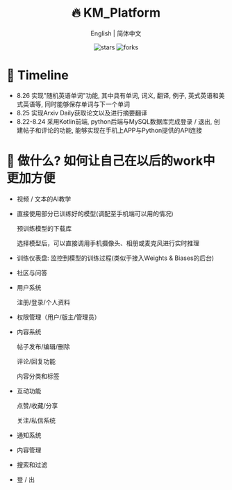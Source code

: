 <div align="center">
  <h1>🔥 KM_Platform</h1>
  <div>
    <a >English</a> | 
    <a >简体中文</a> 
  </div>
  <p>
    <img src="https://img.shields.io/github/stars/Kamio-Misuzu/KM_Platform?style=social" alt="stars">
    <img src="https://img.shields.io/github/forks/Kamio-Misuzu/KM_Platform?style=social" alt="forks">
  </p>
</div>


# 💫 Timeline
- 8.26 实现"随机英语单词"功能, 其中具有单词, 词义, 翻译, 例子, 英式英语和美式英语等, 同时能够保存单词与下一个单词
- 8.25 实现Arxiv Daily获取论文以及进行摘要翻译
- 8.22-8.24 采用Kotlin前端, python后端与MySQL数据库完成登录 / 退出, 创建帖子和评论的功能, 能够实现在手机上APP与Python提供的API连接

# 🤔 做什么? 如何让自己在以后的work中更加方便
- 视频 / 文本的AI教学

- 直接使用部分已训练好的模型(调配至手机端可以用的情况)

  预训练模型的下载库
  
  选择模型后，可以直接调用手机摄像头、相册或麦克风进行实时推理
  
- 训练仪表盘: 监控到模型的训练过程(类似于接入Weights & Biases的后台)

- 社区与问答

- 用户系统

  注册/登录/个人资料

- 权限管理（用户/版主/管理员）

- 内容系统

  帖子发布/编辑/删除

  评论/回复功能

  内容分类和标签

- 互动功能

  点赞/收藏/分享

  关注/私信系统

- 通知系统

- 内容管理

- 搜索和过滤

- 登 / 出
